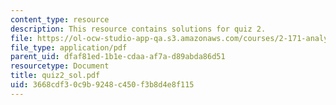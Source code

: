 ```yaml
---
content_type: resource
description: This resource contains solutions for quiz 2.
file: https://ol-ocw-studio-app-qa.s3.amazonaws.com/courses/2-171-analysis-and-design-of-digital-control-systems-fall-2006/3668cdf30c9b9248c450f3b8d4e8f115_quiz2_sol.pdf
file_type: application/pdf
parent_uid: dfaf81ed-1b1e-cdaa-af7a-d89abda86d51
resourcetype: Document
title: quiz2_sol.pdf
uid: 3668cdf3-0c9b-9248-c450-f3b8d4e8f115
---
```

